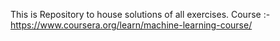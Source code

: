 This is Repository to house solutions of all exercises.
Course :- https://www.coursera.org/learn/machine-learning-course/

